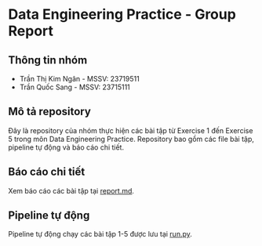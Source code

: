 # Data Engineering Practice - Group Report

## Thông tin nhóm
- Trần Thị Kim Ngân - MSSV: 23719511  
- Trần Quốc Sang - MSSV: 23715111  

## Mô tả repository
Đây là repository của nhóm thực hiện các bài tập từ Exercise 1 đến Exercise 5 trong môn Data Engineering Practice. Repository bao gồm các file bài tập, pipeline tự động và báo cáo chi tiết.

## Báo cáo chi tiết
Xem báo cáo các bài tập tại [report.md](report.md).

## Pipeline tự động
Pipeline tự động chạy các bài tập 1-5 được lưu tại [run.py](run.py).

